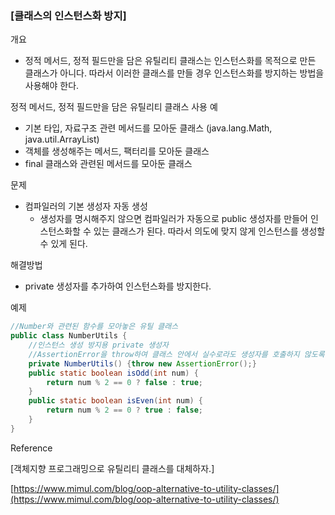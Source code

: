 ### [클래스의 인스턴스화 방지]

개요

- 정적 메서드, 정적 필드만을 담은 유틸리티 클래스는 인스턴스화를 목적으로 만든 클래스가 아니다. 따라서 이러한 클래스를 만들 경우 인스턴스화를 방지하는 방법을 사용해야 한다.

정적 메서드, 정적 필드만을 담은 유틸리티 클래스 사용 예

- 기본 타입, 자료구조 관련 메서드를 모아둔 클래스 (java.lang.Math,  java.util.ArrayList)
- 객체를 생성해주는 메서드, 팩터리를 모아둔 클래스
- final 클래스와 관련된 메서드를 모아둔 클래스

문제

- 컴파일러의 기본 생성자 자동 생성
    - 생성자를 명시해주지 않으면 컴파일러가 자동으로 public 생성자를 만들어 인스턴스화할 수 있는 클래스가 된다. 따라서 의도에 맞지 않게 인스턴스를 생성할 수 있게 된다.

해결방법

- private 생성자를 추가하여 인스턴스화를 방지한다.

예제

```java
//Number와 관련된 함수를 모아놓은 유틸 클래스
public class NumberUtils {
	//인스턴스 생성 방지용 private 생성자
	//AssertionError을 throw하여 클래스 안에서 실수로라도 생성자를 호출하지 않도록 방지
	private NumberUtils() {throw new AssertionError();}
	public static boolean isOdd(int num) {
		return num % 2 == 0 ? false : true;
	}
	public static boolean isEven(int num) {
		return num % 2 == 0 ? true : false;
	}
}
```

Reference

[객체지향 프로그래밍으로 유틸리티 클래스를 대체하자.]

[https://www.mimul.com/blog/oop-alternative-to-utility-classes/](https://www.mimul.com/blog/oop-alternative-to-utility-classes/)
